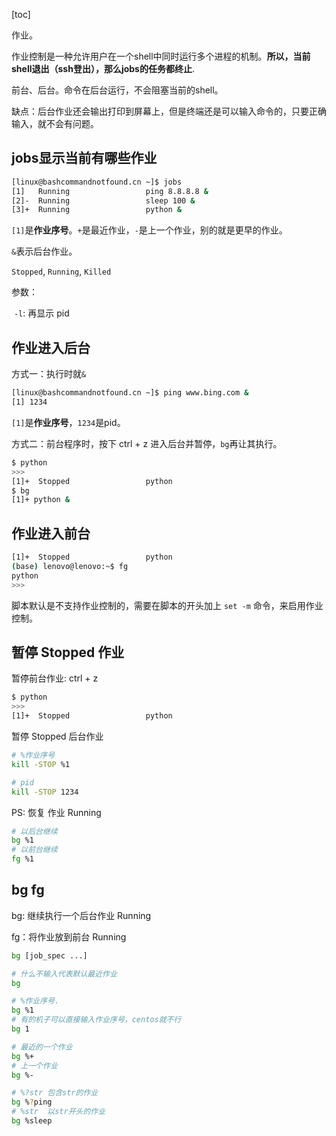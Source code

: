 [toc]

作业。

作业控制是一种允许用户在一个shell中同时运行多个进程的机制。**所以，当前shell退出（ssh登出），那么jobs的任务都终止**.

前台、后台。命令在后台运行，不会阻塞当前的shell。



缺点：后台作业还会输出打印到屏幕上，但是终端还是可以输入命令的，只要正确输入，就不会有问题。

## jobs显示当前有哪些作业

```bash
[linux@bashcommandnotfound.cn ~]$ jobs
[1]   Running                 ping 8.8.8.8 &
[2]-  Running                 sleep 100 &
[3]+  Running                 python &
```

`[1]`是**作业序号**。`+`是最近作业，`-`是上一个作业，别的就是更早的作业。

`&`表示后台作业。

`Stopped`, `Running`, `Killed`

参数：

​	`-l`: 再显示 pid

## 作业进入后台

方式一：执行时就`&`

```bash
[linux@bashcommandnotfound.cn ~]$ ping www.bing.com &
[1] 1234
```

`[1]`是**作业序号**，`1234`是pid。

方式二：前台程序时，按下 ctrl + z 进入后台并暂停，`bg`再让其执行。

```bash
$ python
>>>
[1]+  Stopped                 python
$ bg
[1]+ python &
```



## 作业进入前台

```bash
[1]+  Stopped                 python
(base) lenovo@lenovo:~$ fg
python
>>>
```

脚本默认是不支持作业控制的，需要在脚本的开头加上 `set -m` 命令，来启用作业控制。

## 暂停 Stopped 作业

暂停前台作业: ctrl + z

```bash
$ python
>>>
[1]+  Stopped                 python
```



暂停 Stopped 后台作业

```bash
# %作业序号
kill -STOP %1

# pid
kill -STOP 1234
```

PS: 恢复 作业 Running 

```bash
# 以后台继续
bg %1
# 以前台继续
fg %1
```



## bg fg

bg: 继续执行一个后台作业 Running

fg：将作业放到前台 Running

```bash
bg [job_spec ...]
```

```bash
# 什么不输入代表默认最近作业
bg

# %作业序号. 
bg %1
# 有的机子可以直接输入作业序号，centos就不行
bg 1

# 最近的一个作业
bg %+
# 上一个作业
bg %-

# %?str	包含str的作业	
bg %?ping
# %str	以str开头的作业	
bg %sleep
```

